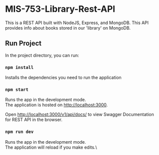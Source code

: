 # MIS-753-Library-Rest-API

This is a REST API built with NodeJS, Express, and MongoDB. This API provides info about books stored in our 'library' on MongoDB.

## Run Project

In the project directory, you can run: 

### `npm install`

Installs the dependencies you need to run the application

### `npm start`

Runs the app in the development mode.\
The application is hosted on [http://localhost:3000](http://localhost:3000).

Open [http://localhost:3000/v1/api/docs/](http://localhost:3000/v1/api/docs/) to view Swagger Documentation for REST API in the browser.


### `npm run dev`

Runs the app in the development mode.\
The application will reload if you make edits.\